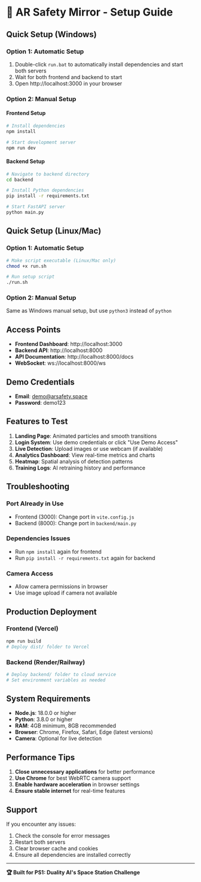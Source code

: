 # 🚀 AR Safety Mirror - Setup Guide

## Quick Setup (Windows)

### Option 1: Automatic Setup
1. Double-click `run.bat` to automatically install dependencies and start both servers
2. Wait for both frontend and backend to start
3. Open http://localhost:3000 in your browser

### Option 2: Manual Setup

#### Frontend Setup
```bash
# Install dependencies
npm install

# Start development server
npm run dev
```

#### Backend Setup
```bash
# Navigate to backend directory
cd backend

# Install Python dependencies
pip install -r requirements.txt

# Start FastAPI server
python main.py
```

## Quick Setup (Linux/Mac)

### Option 1: Automatic Setup
```bash
# Make script executable (Linux/Mac only)
chmod +x run.sh

# Run setup script
./run.sh
```

### Option 2: Manual Setup
Same as Windows manual setup, but use `python3` instead of `python`

## Access Points

- **Frontend Dashboard**: http://localhost:3000
- **Backend API**: http://localhost:8000
- **API Documentation**: http://localhost:8000/docs
- **WebSocket**: ws://localhost:8000/ws

## Demo Credentials

- **Email**: demo@arsafety.space
- **Password**: demo123

## Features to Test

1. **Landing Page**: Animated particles and smooth transitions
2. **Login System**: Use demo credentials or click "Use Demo Access"
3. **Live Detection**: Upload images or use webcam (if available)
4. **Analytics Dashboard**: View real-time metrics and charts
5. **Heatmap**: Spatial analysis of detection patterns
6. **Training Logs**: AI retraining history and performance

## Troubleshooting

### Port Already in Use
- Frontend (3000): Change port in `vite.config.js`
- Backend (8000): Change port in `backend/main.py`

### Dependencies Issues
- Run `npm install` again for frontend
- Run `pip install -r requirements.txt` again for backend

### Camera Access
- Allow camera permissions in browser
- Use image upload if camera not available

## Production Deployment

### Frontend (Vercel)
```bash
npm run build
# Deploy dist/ folder to Vercel
```

### Backend (Render/Railway)
```bash
# Deploy backend/ folder to cloud service
# Set environment variables as needed
```

## System Requirements

- **Node.js**: 18.0.0 or higher
- **Python**: 3.8.0 or higher
- **RAM**: 4GB minimum, 8GB recommended
- **Browser**: Chrome, Firefox, Safari, Edge (latest versions)
- **Camera**: Optional for live detection

## Performance Tips

1. **Close unnecessary applications** for better performance
2. **Use Chrome** for best WebRTC camera support
3. **Enable hardware acceleration** in browser settings
4. **Ensure stable internet** for real-time features

## Support

If you encounter any issues:
1. Check the console for error messages
2. Restart both servers
3. Clear browser cache and cookies
4. Ensure all dependencies are installed correctly

---

**🏆 Built for PS1: Duality AI's Space Station Challenge**